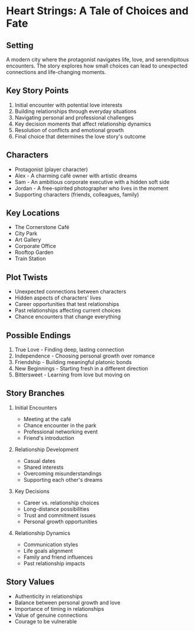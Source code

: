 # Heart Strings: A Tale of Choices and Fate

## Setting
A modern city where the protagonist navigates life, love, and serendipitous encounters. The story explores how small choices can lead to unexpected connections and life-changing moments.

## Key Story Points
1. Initial encounter with potential love interests
2. Building relationships through everyday situations
3. Navigating personal and professional challenges
4. Key decision moments that affect relationship dynamics
5. Resolution of conflicts and emotional growth
6. Final choice that determines the love story's outcome

## Characters
- Protagonist (player character)
- Alex - A charming café owner with artistic dreams
- Sam - An ambitious corporate executive with a hidden soft side
- Jordan - A free-spirited photographer who lives in the moment
- Supporting characters (friends, colleagues, family)

## Key Locations
- The Cornerstone Café
- City Park
- Art Gallery
- Corporate Office
- Rooftop Garden
- Train Station

## Plot Twists
- Unexpected connections between characters
- Hidden aspects of characters' lives
- Career opportunities that test relationships
- Past relationships affecting current choices
- Chance encounters that change everything

## Possible Endings
1. True Love - Finding deep, lasting connection
2. Independence - Choosing personal growth over romance
3. Friendship - Building meaningful platonic bonds
4. New Beginnings - Starting fresh in a different direction
5. Bittersweet - Learning from love but moving on

## Story Branches
1. Initial Encounters
   - Meeting at the café
   - Chance encounter in the park
   - Professional networking event
   - Friend's introduction

2. Relationship Development
   - Casual dates
   - Shared interests
   - Overcoming misunderstandings
   - Supporting each other's dreams

3. Key Decisions
   - Career vs. relationship choices
   - Long-distance possibilities
   - Trust and commitment issues
   - Personal growth opportunities

4. Relationship Dynamics
   - Communication styles
   - Life goals alignment
   - Family and friend influences
   - Past relationship impacts

## Story Values
- Authenticity in relationships
- Balance between personal growth and love
- Importance of timing in relationships
- Value of genuine connections
- Courage to be vulnerable
